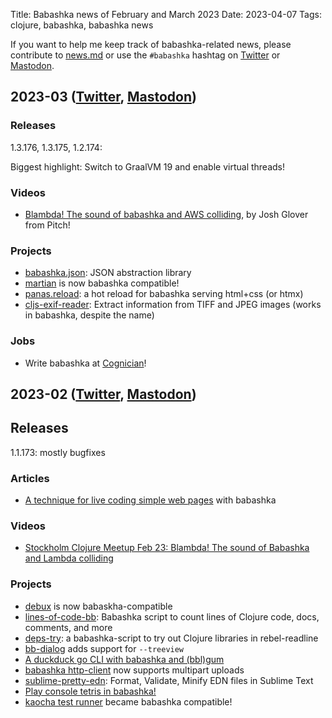 Title: Babashka news of February and March 2023
Date: 2023-04-07
Tags: clojure, babashka, babashka news

If you want to help me keep track of babashka-related news, please contribute to
[news.md](https://github.com/babashka/babashka/blob/master/doc/news.md) or use
the `#babashka` hashtag on
[Twitter](https://twitter.com/search?q=%28%23babashka%20OR%20babashka%28&src=typed_query&f=live)
or [Mastodon](https://mastodon.social/tags/babashka).

## 2023-03 ([Twitter](https://twitter.com/search?q=(%23babashka%20OR%20babashka)%20since%3A2023-03-01%20until%3A2023-04-01&src=typed_query&f=top), [Mastodon](https://mastodon.social/tags/babashka))

### Releases

1.3.176, 1.3.175, 1.2.174:

Biggest highlight: Switch to GraalVM 19 and enable virtual threads!

### Videos

- [Blambda! The sound of babashka and AWS colliding](https://pitch.com/public/03fa9c7e-2b0e-45fb-8a22-d4a4d4d79d24), by Josh Glover from Pitch!

### Projects

- [babashka.json](https://github.com/babashka/json): JSON abstraction library
- [martian](https://github.com/oliyh/martian) is now babashka compatible!
- [panas.reload](https://github.com/keychera/panas.reload): a hot reload for babashka serving html+css (or htmx)
- [cljs-exif-reader](https://git.sr.ht/~rwv/cljs-exif-reader): Extract information from TIFF and JPEG images (works in babashka, despite the name)

### Jobs

- Write babashka at [Cognician](https://twitter.com/RobStuttaford/status/1641694501793038336)!

## 2023-02 ([Twitter](https://twitter.com/search?q=(%23babashka%20OR%20babashka)%20since%3A2023-02-01%20until%3A2023-03-01&src=typed_query&f=live), [Mastodon](https://mastodon.social/tags/babashka))

## Releases

1.1.173: mostly bugfixes

### Articles

- [A technique for live coding simple web pages](https://github.com/whacked/cow/blob/main/a%20technique%20for%20live%20coding%20simple%20web%20pages.md) with babashka

### Videos

- [Stockholm Clojure Meetup Feb 23: Blambda! The sound of Babashka and Lambda colliding](https://www.youtube.com/watch?v=NfgYon96dsE)

### Projects

- [debux](https://github.com/philoskim/debux) is now babaskha-compatible
- [lines-of-code-bb](https://github.com/matthewdowney/linesofcode-bb): Babashka script to count lines of Clojure code, docs, comments, and more
- [deps-try](https://github.com/eval/deps-try): a babashka-script to try out Clojure libraries in rebel-readline
- [bb-dialog](https://github.com/pixelated-noise/bb-dialog) adds support for `--treeview`
- [A duckduck go CLI with babashka and (bbl)gum](https://mastodon.me.uk/@choffee/109845697304457129)
- [babashka http-client](https://github.com/babashka/http-client) now supports multipart uploads
- [sublime-pretty-edn](https://github.com/oakmac/sublime-pretty-edn): Format, Validate, Minify EDN files in Sublime Text
- [Play console tetris in babashka!](https://twitter.com/borkdude/status/1628473136969576449)
- [kaocha test runner](https://github.com/lambdaisland/kaocha) became babashka compatible!
